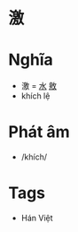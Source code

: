 # 激

# Nghĩa
* 激 = [水](水.md) [敫](敫.md)
* khích lệ

# Phát âm
* /khích/

# Tags
* Hán Việt

<script>window.HANZI_FIELD='激';</script>
